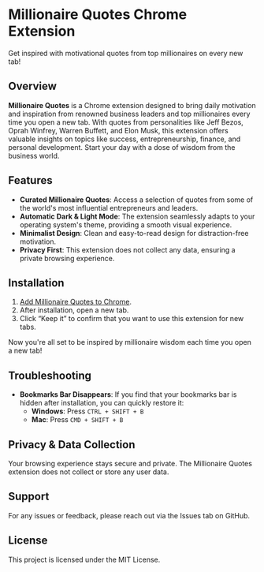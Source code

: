 # Millionaire Quotes Chrome Extension

Get inspired with motivational quotes from top millionaires on every new tab!

## Overview

**Millionaire Quotes** is a Chrome extension designed to bring daily motivation and inspiration from renowned business leaders and top millionaires every time you open a new tab. With quotes from personalities like Jeff Bezos, Oprah Winfrey, Warren Buffett, and Elon Musk, this extension offers valuable insights on topics like success, entrepreneurship, finance, and personal development. Start your day with a dose of wisdom from the business world.

## Features

- **Curated Millionaire Quotes**: Access a selection of quotes from some of the world's most influential entrepreneurs and leaders.
- **Automatic Dark & Light Mode**: The extension seamlessly adapts to your operating system's theme, providing a smooth visual experience.
- **Minimalist Design**: Clean and easy-to-read design for distraction-free motivation.
- **Privacy First**: This extension does not collect any data, ensuring a private browsing experience.

## Installation

1. [Add Millionaire Quotes to Chrome](https://chrome.google.com/webstore/detail/millionaire-quotes/).
2. After installation, open a new tab.
3. Click “Keep it” to confirm that you want to use this extension for new tabs.

Now you're all set to be inspired by millionaire wisdom each time you open a new tab!

## Troubleshooting

- **Bookmarks Bar Disappears**: If you find that your bookmarks bar is hidden after installation, you can quickly restore it:
  - **Windows**: Press `CTRL + SHIFT + B`
  - **Mac**: Press `CMD + SHIFT + B`

## Privacy & Data Collection

Your browsing experience stays secure and private. The Millionaire Quotes extension does not collect or store any user data.

## Support

For any issues or feedback, please reach out via the Issues tab on GitHub.

## License

This project is licensed under the MIT License.
